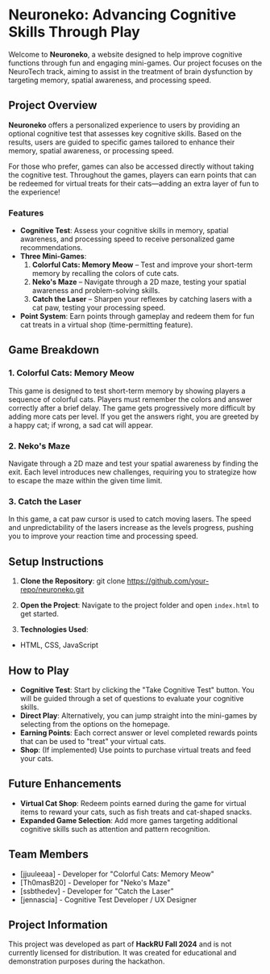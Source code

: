 # Neuroneko: Advancing Cognitive Skills Through Play

Welcome to **Neuroneko**, a website designed to help improve cognitive functions through fun and engaging mini-games. Our project focuses on the NeuroTech track, aiming to assist in the treatment of brain dysfunction by targeting memory, spatial awareness, and processing speed.

## Project Overview

**Neuroneko** offers a personalized experience to users by providing an optional cognitive test that assesses key cognitive skills. Based on the results, users are guided to specific games tailored to enhance their memory, spatial awareness, or processing speed.

For those who prefer, games can also be accessed directly without taking the cognitive test. Throughout the games, players can earn points that can be redeemed for virtual treats for their cats—adding an extra layer of fun to the experience!

### Features

- **Cognitive Test**: Assess your cognitive skills in memory, spatial awareness, and processing speed to receive personalized game recommendations.
- **Three Mini-Games**:
  1. **Colorful Cats: Memory Meow** – Test and improve your short-term memory by recalling the colors of cute cats.
  2. **Neko's Maze** – Navigate through a 2D maze, testing your spatial awareness and problem-solving skills.
  3. **Catch the Laser** – Sharpen your reflexes by catching lasers with a cat paw, testing your processing speed.
- **Point System**: Earn points through gameplay and redeem them for fun cat treats in a virtual shop (time-permitting feature).

## Game Breakdown

### 1. Colorful Cats: Memory Meow

This game is designed to test short-term memory by showing players a sequence of colorful cats. Players must remember the colors and answer correctly after a brief delay. The game gets progressively more difficult by adding more cats per level. If you get the answers right, you are greeted by a happy cat; if wrong, a sad cat will appear.

### 2. Neko's Maze

Navigate through a 2D maze and test your spatial awareness by finding the exit. Each level introduces new challenges, requiring you to strategize how to escape the maze within the given time limit.

### 3. Catch the Laser

In this game, a cat paw cursor is used to catch moving lasers. The speed and unpredictability of the lasers increase as the levels progress, pushing you to improve your reaction time and processing speed.

## Setup Instructions

1. **Clone the Repository**:
git clone https://github.com/your-repo/neuroneko.git

2. **Open the Project**:
Navigate to the project folder and open `index.html` to get started.

3. **Technologies Used**:
- HTML, CSS, JavaScript

## How to Play

- **Cognitive Test**: Start by clicking the "Take Cognitive Test" button. You will be guided through a set of questions to evaluate your cognitive skills.
- **Direct Play**: Alternatively, you can jump straight into the mini-games by selecting from the options on the homepage.
- **Earning Points**: Each correct answer or level completed rewards points that can be used to "treat" your virtual cats.
- **Shop**: (If implemented) Use points to purchase virtual treats and feed your cats.

## Future Enhancements

- **Virtual Cat Shop**: Redeem points earned during the game for virtual items to reward your cats, such as fish treats and cat-shaped snacks.
- **Expanded Game Selection**: Add more games targeting additional cognitive skills such as attention and pattern recognition.

## Team Members

- [jjuuleeaa] - Developer for "Colorful Cats: Memory Meow"
- [Th0masB20] - Developer for "Neko's Maze"
- [ssbthedev] - Developer for "Catch the Laser"
- [jennascia] - Cognitive Test Developer / UX Designer

## Project Information

This project was developed as part of **HackRU Fall 2024** and is not currently licensed for distribution. It was created for educational and demonstration purposes during the hackathon.
